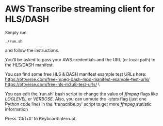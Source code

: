 # AWS Transcribe streaming client for HLS/DASH

Simply run:
```
./run.sh
```
and follow the instructions.

You'll be asked to pass your AWS credentials and the URL (or local path) to the HLS/DASH manifest.

You can find some free HLS & DASH manifest example test URLs here: \
https://ottverse.com/free-mpeg-dash-mpd-manifest-example-test-urls/ \
https://ottverse.com/free-hls-m3u8-test-urls/ \

You can edit the 'run.sh' bash script to change the value of *ffmpeg* flags like *LOGLEVEL* or *VERBOSE*. Also, you can unmute the *-stats* flag (just one Python code line) in the 'transcribe.py' script to get more *ffmpeg* statistic information 

Press 'Ctrl+X' to KeyboardInterrupt.
